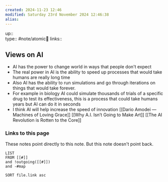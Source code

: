 ```yaml
---
created: 2024-11-23 12:46 
modified: Saturday 23rd November 2024 12:46:38
alias: 
---
```

up::  
type:: #note/atomic🌳 
links::
## Views on AI

- AI has the power to change world in ways that people don't expect
- The real power in AI is the ability to speed up processes that would take humans are really long time
- Also AI has the ability to run simulations and go through iterations on things that would take forever.
- For example in biology AI could simulate thousands of trials of a specific drug to test its effectiveness, this is a process that could take humans years but AI can do it in seconds
- I think AI will help increase the speed of innovation 
[[Dario Amodei — Machines of Loving Grace]]
[[Why A.I. Isn’t Going to Make Art]]
[[The AI Revolution is Rotten to the Core]]
### Links to this page
These notes point directly to this note. But this note doesn't point back.
```dataview
LIST
FROM [[#]]
and !outgoing([[#]])
and -#map

SORT file.link asc
```



